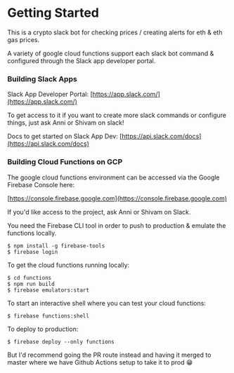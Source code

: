 # Getting Started

This is a crypto slack bot for checking prices / creating alerts for eth & eth gas prices.

A variety of google cloud functions support each slack bot command & configured through the Slack app developer portal.

### Building Slack Apps

Slack App Developer Portal: [https://app.slack.com/](https://app.slack.com/)

To get access to it if you want to create more slack commands or configure things, just ask Anni or Shivam on slack!

Docs to get started on Slack App Dev: [https://api.slack.com/docs](https://api.slack.com/docs)

### Building Cloud Functions on GCP

The google cloud functions environment can be accessed via the Google Firebase Console here:

[https://console.firebase.google.com](https://console.firebase.google.com)

If you'd like access to the project, ask Anni or Shivam on Slack.

You need the Firebase CLI tool in order to push to production & emulate the functions locally.

```
$ npm install -g firebase-tools
$ firebase login

```

To get the cloud functions running locally:

```
$ cd functions
$ npm run build
$ firebase emulators:start

```
To start an interactive shell where you can test your cloud functions: 

```
$ firebase functions:shell

```

To deploy to production:

```
$ firebase deploy --only functions

```
But I'd recommend going the PR route instead and having it merged to master where we have Github Actions setup to take it to prod 😁


